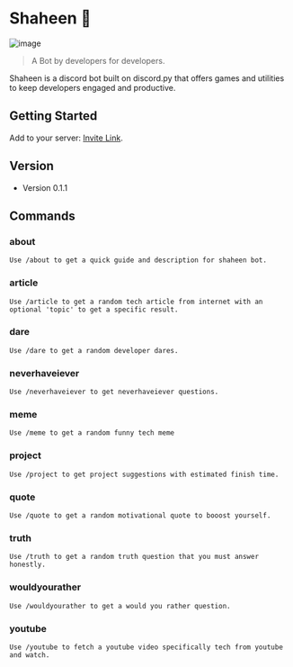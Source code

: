 # Shaheen 🦅
![image](https://github.com/user-attachments/assets/5a17b864-1ad4-4853-af85-ea568ffc3fc8)

> A Bot by developers for developers.

Shaheen is a discord bot built on discord.py that offers games and utilities to keep developers engaged and productive.

## Getting Started

Add to your server: [Invite Link](https://discord.com/oauth2/authorize?client_id=1271451731229802539&permissions=3146601199696&integration_type=0&scope=bot).

## Version
* Version 0.1.1

## Commands

### about
    Use /about to get a quick guide and description for shaheen bot.
### article
    Use /article to get a random tech article from internet with an optional 'topic' to get a specific result.
### dare
    Use /dare to get a random developer dares.
### neverhaveiever
    Use /neverhaveiever to get neverhaveiever questions.
### meme
    Use /meme to get a random funny tech meme
### project
    Use /project to get project suggestions with estimated finish time.
### quote
    Use /quote to get a random motivational quote to booost yourself.
### truth
    Use /truth to get a random truth question that you must answer honestly.
### wouldyourather
    Use /wouldyourather to get a would you rather question.
### youtube
    Use /youtube to fetch a youtube video specifically tech from youtube and watch.
